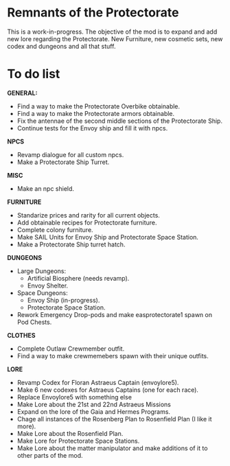 # Remnants of the Protectorate
This is a work-in-progress. The objective of the mod is to expand and add new lore regarding the Protectorate. New Furniture, new cosmetic sets, new codex and dungeons and all that stuff.

# To do list
__GENERAL:__
- Find a way to make the Protectorate Overbike obtainable.
- Find a way to make the Protectorate armors obtainable.
- Fix the antennae of the second middle sections of the Protectorate Ship.
- Continue tests for the Envoy ship and fill it with npcs.

__NPCS__
- Revamp dialogue for all custom npcs.
- Make a Protectorate Ship Turret.

__MISC__
- Make an npc shield.

__FURNITURE__
- Standarize prices and rarity for all current objects.
- Add obtainable recipes for Protectorate furniture.
- Complete colony furniture.
- Make SAIL Units for Envoy Ship and Protectorate Space Station.
- Make a Protectorate Ship turret hatch.

__DUNGEONS__
- Large Dungeons:
   - Artificial Biosphere (needs revamp).
   - Envoy Shelter.
- Space Dungeons:
   - Envoy Ship (in-progress).
   - Protectorate Space Station.
- Rework Emergency Drop-pods and make easprotectorate1 spawn on Pod Chests.

__CLOTHES__
- Complete Outlaw Crewmember outfit.
- Find a way to make crewmemebers spawn with their unique outfits.

__LORE__
- Revamp Codex for Floran Astraeus Captain (envoylore5).
- Make 6 new codexes for Astraeus Captains (one for each race).
- Replace Envoylore5 with something else
- Make Lore about the 21st and 22nd Astraeus Missions
- Expand on the lore of the Gaia and Hermes Programs.
- Chage all instances of the Rosenberg Plan to Rosenfield Plan (I like it more).
- Make Lore about the Rosenfield Plan.
- Make Lore for Protectorate Space Stations.
- Make Lore about the matter manipulator and make additions of it to other parts of the mod.
